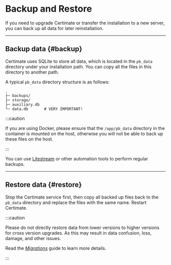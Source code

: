 ﻿# Backup and Restore

If you need to upgrade Certimate or transfer the installation to a new server, you can back up all data for later reinstallation.

---

## Backup data {#backup}

Certimate uses SQLite to store all data, which is located in the `pb_data` directory under your installation path. You can copy all the files in this directory to another path.

A typical `pb_data` directory structure is as follows:

```
.
├─ backups/
├─ storage/
├─ auxiliary.db
└─ data.db       # VERY IMPORTANT!
```

:::caution

If you are using Docker, please ensure that the `/app/pb_data` directory in the container is mounted on the host, otherwise you will not be able to back up these files on the host.

:::

You can use [Litestream](https://litestream.io/) or other automation tools to perform regular backups.

---

## Restore data {#restore}

Stop the Certimate service first, then copy all backed up files back to the `pb_data` directory and replace the files with the same name. Restart Certimate.

:::caution

Please do not directly restore data from lower versions to higher versions for cross version upgrades. As this may result in data confusion, loss, damage, and other issues.

Read the _[Migrations](../migrations/)_ guide to learn more details.

:::
